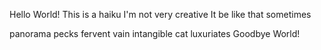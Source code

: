 Hello World!
This is a haiku
I'm not very creative
It be like that sometimes


panorama pecks
fervent vain intangible
cat luxuriates
Goodbye World!
